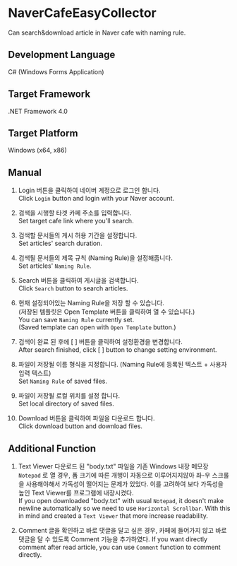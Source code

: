 # NaverCafeEasyCollector
Can search&amp;download article in Naver cafe with naming rule.

## Development Language
  C# (Windows Forms Application)
 
## Target Framework
  .NET Framework 4.0
 
## Target Platform
  Windows (x64, x86)

## Manual
1. Login 버튼을 클릭하여 네이버 계정으로 로그인 합니다.<br />
    Click ``` Login ``` button and login with your Naver account.

2. 검색을 시행할 타겟 카페 주소를 입력합니다.<br />
    Set target cafe link where you'll search.

3. 검색할 문서들의 게시 허용 기간을 설정합니다.<br />
    Set articles' search duration.

4. 검색될 문서들의 제목 규칙 (Naming Rule)을 설정해줍니다.<br />
    Set articles' ``` Naming Rule ```.
 
5. Search 버튼을 클릭하여 게시글을 검색합니다.<br />
    Click ``` Search ``` button to search articles.

6. 현재 설정되어있는 Naming Rule을 저장 할  수 있습니다.<br />
    (저장된 템플릿은 Open Template 버튼을 클릭하여 열 수 있습니다.)<br />
    You can save ``` Naming Rule ``` currently set.<br />
    (Saved template can open with ``` Open Template ``` button.)

7. 검색이 완료 된 후에 [  ]  버튼을 클릭하여 설정환경을 변경합니다.<br />
    After search finished, click [  ] button to change setting environment.

8. 파일이 저장될 이름 형식을 지정합니다.  (Naming Rule에 등록된 텍스트 + 사용자 입력 텍스트)<br />
    Set ``` Naming Rule ``` of saved files.

9. 파일이 저장될 로컬 위치를 설정 합니다.<br />
    Set local directory of saved files.

10. Download 버튼을 클릭하여 파일을 다운로드 합니다.<br />
    Click download button and download files.

## Additional Function
1. Text Viewer
    다운로드 된 "body.txt" 파일을 기존 Windows 내장 메모장 ``` Notepad ``` 로 열 경우, 폼 크기에 따른 개행이 자동으로 이루어지지않아
    좌-우 스크롤을 사용해야해서 가독성이 떨어지는 문제가 있었다. 이를 고려하여 보다 가독성을 높인 Text Viewer를 프로그램에 내장시켰다.<br />
    If you open downloaded "body.txt" with usual ``` Notepad ```, it doesn't make newline automatically so we need to use
    ``` Horizontal Scrollbar ```. With this in mind and created a ``` Text Viewer ``` that more increase readability.<br />

2. Comment
    글을 확인하고 바로 댓글을 달고 싶은 경우, 카페에 들어가지 않고 바로 댓글을 달 수 있도록 Comment 기능을 추가하였다.
    If you want directly comment after read article, you can use ``` Comment ``` function to comment directly.
